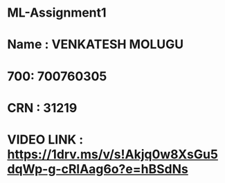 # ML-Assignment1
# Name : VENKATESH MOLUGU
# 700: 700760305
# CRN : 31219
# VIDEO LINK : https://1drv.ms/v/s!Akjq0w8XsGu5dqWp-g-cRlAag6o?e=hBSdNs
